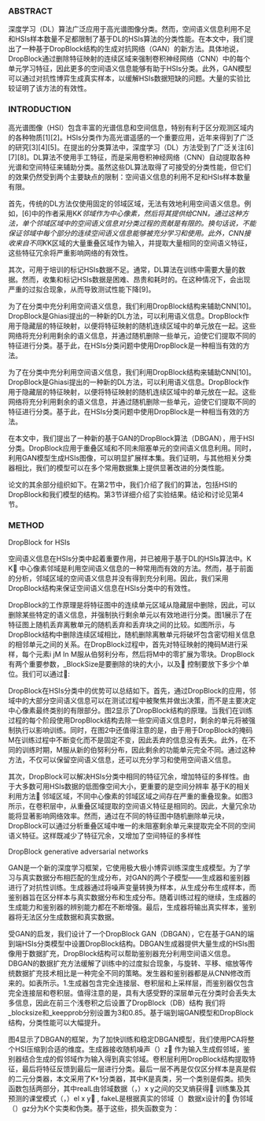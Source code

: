### ABSTRACT

深度学习（DL）算法广泛应用于高光谱图像分类。然而，空间语义信息利用不足和HSIs样本数量不足都限制了基于DL的HSIs算法的分类性能。在本文中，我们提出了一种基于DropBlock结构的生成对抗网络（GAN）的新方法。具体地说，DropBlock通过删除特征映射的连续区域来强制卷积神经网络（CNN）中的每个单元学习特征，因此更多的空间语义信息能够有助于HSIs分类。此外，GAN模型可以通过对抗性博弈生成真实样本，以缓解HSIs数据短缺的问题。大量的实验比较证明了该方法的有效性。 

### INTRODUCTION

高光谱图像（HSI）包含丰富的光谱信息和空间信息，特别有利于区分观测区域内的各种物质[1][2]。HSIs分类作为高光谱遥感的一个重要应用，近年来得到了广泛的研究[3][4][5]。在提出的分类算法中，深度学习（DL）方法受到了广泛关注[6][7][8]。DL算法不使用手工特征，而是采用卷积神经网络（CNN）自动提取各种光谱和空间特征来辅助分类。虽然这些DL算法取得了可接受的分类性能，但它们的效果仍然受到两个主要缺点的限制：空间语义信息的利用不足和HSIs样本数量有限。

首先，传统的DL方法仅使用固定的邻域区域，无法有效地利用空间语义信息。例如，[6]中的作者采用K*K邻域作为中心像素，然后将其提供给CNN。通过这种方法，单个邻域区域中的空间语义信息对分类过程的贡献是有限的。换句话说，不能保证邻域中每个部分的连续空间语义信息能够被充分学习和使用。此外，CNN接收来自不同K*K区域的大量重叠区域作为输入，并提取大量相同的空间语义特征，这些特征冗余将严重影响网络的有效性。 

其次，可用于培训的标记HSIs数据不足。通常，DL算法在训练中需要大量的数据。然而，收集和标记HSIs数据是困难、昂贵和耗时的。在这种情况下，会出现严重的过拟合现象，从而导致测试性能下降[9]。 

为了在分类中充分利用空间语义信息，我们利用DropBlock结构来辅助CNN[10]。DropBlock是Ghiasi提出的一种新的DL方法，可以利用语义信息。DropBlock作用于隐藏层的特征映射，以便将特征映射的随机连续区域中的单元放在一起。这些网络将充分利用剩余的语义信息，并通过随机删除一些单元，迫使它们提取不同的特征进行分类。基于此，在HSIs分类问题中使用DropBlock是一种相当有效的方法。 

为了在分类中充分利用空间语义信息，我们利用DropBlock结构来辅助CNN[10]。DropBlock是Ghiasi提出的一种新的DL方法，可以利用语义信息。DropBlock作用于隐藏层的特征映射，以便将特征映射的随机连续区域中的单元放在一起。这些网络将充分利用剩余的语义信息，并通过随机删除一些单元，迫使它们提取不同的特征进行分类。基于此，在HSIs分类问题中使用DropBlock是一种相当有效的方法。 

在本文中，我们提出了一种新的基于GAN的DropBlock算法（DBGAN），用于HSI分类。DropBlock应用于重叠区域和不同未阻塞单元的空间语义信息利用。同时，利用GAN模型生成HSIs图像，可以明显扩展样本集。我们证明，与其他相关分类器相比，我们的模型可以在多个常用数据集上提供显著改进的分类性能。 

论文的其余部分组织如下。在第2节中，我们介绍了我们的算法，包括HSI的DropBlock和我们模型的结构。第3节详细介绍了实验结果。结论和讨论见第4节。 

###  METHOD

DropBlock for HSIs

空间语义信息在HSIs分类中起着重要作用，并已被用于基于DL的HSIs算法中。K K  中心像素邻域是利用空间语义信息的一种常用而有效的方法。然而，基于前面的分析，邻域区域的空间语义信息并没有得到充分利用。因此，我们采用DropBlock结构来保证空间语义信息在HSIs分类中的有效性。 



DropBlock的工作原理是将特征图中的连续单元区域从隐藏层中删除，因此，可以删除某些特定的语义信息，并强制执行剩余单元以有效地进行分类。图1展示了在特征图上随机丢弃离散单元的随机丢弃和丢弃块之间的比较。如图所示，与DropBlock结构中删除连续区域相比，随机删除离散单元将破坏包含密切相关信息的相邻单元之间的关系。在DropBlock过程中，首先对特征映射的掩码M进行采样，每个元素i  jM In M服从伯努利分布，然后将M中的零扩展为零块。DropBlock有两个重要参数，_BlockSize是要删除的块的大小，以及  控制要放下多少个单位。我们可以通过: 



DropBlock在HSIs分类中的优势可以总结如下。首先，通过DropBlock的应用，邻域中的大部分空间语义信息可以在测试过程中被聚焦并做出决策，而不是主要决定中心像素最终类别的有限部分。图2显示了DropBlock结构的原理。当我们在训练过程的每个阶段使用DropBlock结构去除一些空间语义信息时，剩余的单元将被强制执行以影响训练。同时，在图2中还值得注意的是，由于用于DropBlock的掩码M在训练过程中不断变化而不是固定不变，因此丢弃的信息没有丢失。此外，在不同的训练时期，M服从新的伯努利分布，因此剩余的功能单元完全不同。通过这种方法，不仅可以保留空间语义信息，还可以充分学习和使用空间语义信息。

其次，DropBlock可以解决HSIs分类中相同的特征冗余，增加特征的多样性。由于大多数可用HSIs数据的低图像空间大小，更重要的是空间分辨率 基于K的相关利用方法  邻域区域，不同中心像素的邻域区域之间存在严重的重叠现象。如图3所示，在卷积层中，从重叠区域提取的空间语义特征是相同的。因此，大量冗余功能将显著影响网络效率。然而，通过在不同的特征图中随机删除单元块，DropBlock可以通过分析重叠区域中唯一的未阻塞剩余单元来提取完全不同的空间语义特征。这样既减少了特征冗余，又增加了空间特征的多样性

DropBlock generative adversarial networks

GAN是一个新的深度学习框架，它使用极大极小博弈训练深度生成模型。为了学习与真实数据分布相匹配的生成分布，对GAN的两个子模型——生成器和鉴别器进行了对抗性训练。生成器通过将噪声变量转换为样本，从生成分布生成样本，而鉴别器旨在区分样本与真实数据分布和生成分布。随着训练过程的继续，生成器的生成能力和鉴别器的辨别能力都在不断增强。最后，生成器将输出真实样本，鉴别器将无法区分生成数据和真实数据。 

受GAN的启发，我们设计了一个DropBlock  GAN（DBGAN），它在基于GAN的端到端HSIs分类模型中设置DropBlock结构。DBGAN生成器提供大量生成的HSIs图像用于数据扩充，DropBlock结构可以帮助鉴别器充分利用空间语义信息。DBGAN的数据扩充方法缓解了训练中的过度拟合现象，与旋转、平移、缩放等传统数据扩充技术相比是一种完全不同的策略。发生器和鉴别器都是从CNN修改而来的。如表所示。1.生成器包含完全连接层、卷积层和上采样层，而鉴别器仅包含完全连接层和卷积层。值得注意的是，具有大感受野的深层单元在分类时会丢失太多信息，因此在前三个浅卷积之后设置了DropBlock（DB）结构 我们将_blocksize和_keepprob分别设置为3和0.85。基于端到端GAN模型和DropBlock结构，分类性能可以大幅提升。 



图4显示了DBGAN的框架，为了加快训练和稳定DBGAN模型，我们使用PCA将整个HSI压缩到合适的维度。生成器接收随机噪声（）z  作为输入生成假邻域，鉴别器结合生成的假邻域作为输入得到真实邻域。卷积层利用DropBlock结构提取特征，最后将特征反馈到最后一层进行分类。最后一层不再是仅仅区分样本是真是假的二元分类器，本文采用了K+1分类器，其中K是真类，另一个类别是假类。损失函数包括两部分，其中realL由邻域数据（，）x  y之间的交叉熵获得 训练集及其预测的课堂模式（，）el x y , fakeL是根据真实的邻域（）数据x设计的  伪邻域（）gz分为K个实类和伪类。基于这些，损失函数变为： 